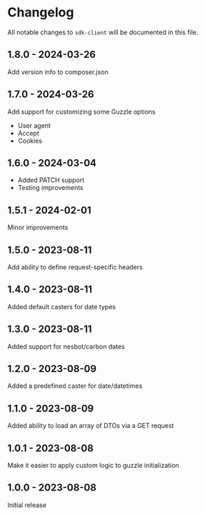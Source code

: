 # Changelog

All notable changes to `sdk-client` will be documented in this file.

## 1.8.0 - 2024-03-26

Add version info to composer.json

## 1.7.0 - 2024-03-26

Add support for customizing some Guzzle options

- User agent
- Accept
- Cookies

## 1.6.0 - 2024-03-04

- Added PATCH support
- Testing improvements

## 1.5.1 - 2024-02-01

Minor improvements

## 1.5.0 - 2023-08-11

Add ability to define request-specific headers

## 1.4.0 - 2023-08-11

Added default casters for date types

## 1.3.0 - 2023-08-11

Added support for nesbot/carbon dates

## 1.2.0 - 2023-08-09

Added a predefined caster for date/datetimes

## 1.1.0 - 2023-08-09

Added ability to load an array of DTOs via a GET request

## 1.0.1 - 2023-08-08

Make it easier to apply custom logic to guzzle initialization

## 1.0.0 - 2023-08-08

Initial release
